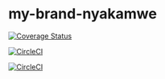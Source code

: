 # my-brand-nyakamwe

[![Coverage Status](https://coveralls.io/repos/github/nyakamwe/my-brand-nyakamwe/badge.svg?branch=master)](https://coveralls.io/github/nyakamwe/my-brand-nyakamwe?branch=master)

[![CircleCI](https://circleci.com/gh/nyakamwe/my-brand-nyakamwe/tree/develop.svg?style=svg)](https://circleci.com/gh/nyakamwe/my-brand-nyakamwe/tree/develop)


[![CircleCI](https://circleci.com/gh/nyakamwe/my-brand-nyakamwe/tree/Ft-fix-badges.svg?style=svg)](https://circleci.com/gh/nyakamwe/my-brand-nyakamwe/tree/Ft-fix-badges)


<!-- | Statements                  | Branches                | Functions                 | Lines             |
| --------------------------- | ----------------------- | ------------------------- | ----------------- |
| ![Statements](https://img.shields.io/badge/statements-93.43%25-brightgreen.svg?style=flat) | ![Branches](https://img.shields.io/badge/branches-78.68%25-red.svg?style=flat) | ![Functions](https://img.shields.io/badge/functions-89.55%25-yellow.svg?style=flat) | ![Lines](https://img.shields.io/badge/lines-94.38%25-brightgreen.svg?style=flat) |  -->


<!-- [![CircleCI](https://circleci.com/gh/nyakamwe/my-brand-nyakamwe/tree/ft-blog-CRUD.svg?style=svg)](https://circleci.com/gh/nyakamwe/my-brand-nyakamwe/tree/ft-blog-CRUD) -->

